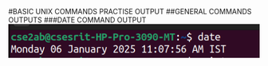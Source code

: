 #BASIC UNIX COMMANDS PRACTISE OUTPUT
##GENERAL  COMMANDS OUTPUTS 
###DATE COMMAND OUTPUT
![date command output](date.png)   
